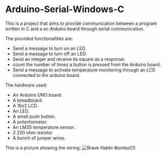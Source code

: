 # Arduino-Serial-Windows-C
This is a project that aims to provide communication between a program written in C and a an Arduino board through serial communication.

The provided functionalities are:
- Send a message to turn on an LED.
- Send a message to turn off an LED.
- Send an integer and receive its square as a response.
- count the number of times a button is pressed from the Arduino board.
- Send a message to activate temperature monitoring through an LCD connected to the arduino board.

The hardware used:
- An Arduino UNO board.
- A breadboard.
- A 16x2 LCD.
- An LED.
- A small push button.
- A potentiometer.
- An LM35 temperature sensor.
- 2 220 ohm resistor
- A bunch of jumper wires.

This is a picture showing the wiring:
![Brave Habbi-Bombul(1)](https://user-images.githubusercontent.com/67118653/204107902-cbeb977b-0de2-4f9b-b2c9-ee0223c566c3.png)
